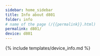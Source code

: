 ```yaml
---
sidebar: home_sidebar
title: Info about d801
folder: info
# name of the page (/{{permalink}}.html)
permalink: d801/
device: d801
---
```

{% include templates/device_info.md %}
